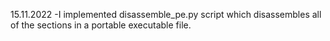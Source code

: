 15.11.2022
-I implemented disassemble_pe.py script which disassembles all of the sections in a portable executable file.
